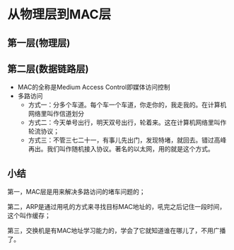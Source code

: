 # 从物理层到MAC层

## 第一层(物理层)

## 第二层(数据链路层)

- MAC的全称是Medium Access Control即媒体访问控制
- 多路访问
  - 方式一：分多个车道。每个车一个车道，你走你的，我走我的。在计算机网络里叫作信道划分
  - 方式二：今天单号出行，明天双号出行，轮着来。这在计算机网络里叫作轮流协议；
  - 方式三：不管三七二十一，有事儿先出门，发现特堵，就回去。错过高峰再出。我们叫作随机接入协议。著名的以太网，用的就是这个方式。



## 小结

第一，MAC层是用来解决多路访问的堵车问题的；

第二，ARP是通过用吼的方式来寻找目标MAC地址的，吼完之后记住一段时间，这个叫作缓存；

第三，交换机是有MAC地址学习能力的，学会了它就知道谁在哪儿了，不用广播了。

